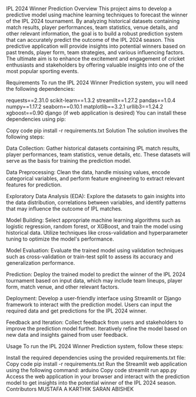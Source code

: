 
IPL 2024 Winner Prediction
Overview
This project aims to develop a predictive model using machine learning techniques to forecast the winner of the IPL 2024 tournament. By analyzing historical datasets containing match results, player performances, team statistics, venue details, and other relevant information, the goal is to build a robust prediction system that can accurately predict the outcome of the IPL 2024 season. This predictive application will provide insights into potential winners based on past trends, player form, team strategies, and various influencing factors. The ultimate aim is to enhance the excitement and engagement of cricket enthusiasts and stakeholders by offering valuable insights into one of the most popular sporting events.

Requirements
To run the IPL 2024 Winner Prediction system, you will need the following dependencies:

requests==2.31.0
scikit-learn==1.3.2
streamlit==1.27.2
pandas==1.0.4
numpy==1.17.2
seaborn==0.10.1
matplotlib==3.2.1
urllib3==1.24.2
xgboost==0.90
django (if web application is desired)
You can install these dependencies using pip:

Copy code
pip install -r requirements.txt
Solution
The solution involves the following steps:

Data Collection: Gather historical datasets containing IPL match results, player performances, team statistics, venue details, etc. These datasets will serve as the basis for training the prediction model.

Data Preprocessing: Clean the data, handle missing values, encode categorical variables, and perform feature engineering to extract relevant features for prediction.

Exploratory Data Analysis (EDA): Explore the datasets to gain insights into the data distribution, correlations between variables, and identify patterns that may influence the outcome of IPL matches.

Model Building: Select appropriate machine learning algorithms such as logistic regression, random forest, or XGBoost, and train the model using historical data. Utilize techniques like cross-validation and hyperparameter tuning to optimize the model's performance.

Model Evaluation: Evaluate the trained model using validation techniques such as cross-validation or train-test split to assess its accuracy and generalization performance.

Prediction: Deploy the trained model to predict the winner of the IPL 2024 tournament based on input data, which may include team lineups, player form, match venue, and other relevant factors.

Deployment: Develop a user-friendly interface using Streamlit or Django framework to interact with the prediction model. Users can input the required data and get predictions for the IPL 2024 winner.

Feedback and Iteration: Collect feedback from users and stakeholders to improve the prediction model further. Iteratively refine the model based on new data and insights gained from user feedback.

Usage
To run the IPL 2024 Winner Prediction system, follow these steps:

Install the required dependencies using the provided requirements.txt file:
Copy code
pip install -r requirements.txt
Run the Streamlit web application using the following command:
arduino
Copy code
streamlit run app.py
Access the web application in your browser and interact with the prediction model to get insights into the potential winner of the IPL 2024 season.
Contributors
MUSTAFA A
KARTHIK SARAN 
ABISHEK

